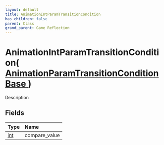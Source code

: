 ```yaml
---
layout: default
title: AnimationIntParamTransitionCondition
has_children: false
parent: Class
grand_parent: Game Reflection
---
```

# AnimationIntParamTransitionCondition( [ AnimationParamTransitionConditionBase ](/riftbreaker-wiki/docs/game-reflection/classes/animation_param_transition_condition_base/) )
Description 

## Fields

| Type | Name |
|:----------|:--------------|
| [int](/riftbreaker-wiki/docs/game-reflection/enums/int/) | compare_value |

